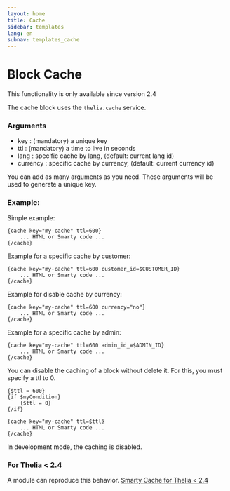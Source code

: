 ```yaml
---
layout: home
title: Cache
sidebar: templates
lang: en
subnav: templates_cache
---
```


# Block Cache

<div class="alert alert-warning">
<p>This functionality is only available since version 2.4</p>
</div>

The cache block uses the `thelia.cache` service.

### Arguments

- key : (mandatory) a unique key
- ttl : (mandatory) a time to live in seconds
- lang : specific cache by lang, (default: current lang id)
- currency : specific cache by currency, (default: current currency id)

You can add as many arguments as you need. These arguments will be used to generate a unique key.

### Example:

Simple example:

```smarty
{cache key="my-cache" ttl=600}
    ... HTML or Smarty code ...
{/cache}
```

Example for a specific cache by customer:

```smarty
{cache key="my-cache" ttl=600 customer_id=$CUSTOMER_ID}
    ... HTML or Smarty code ...
{/cache}
```

Example for disable cache by currency:

```smarty
{cache key="my-cache" ttl=600 currency="no"}
    ... HTML or Smarty code ...
{/cache}
```

Example for a specific cache by admin:

```smarty
{cache key="my-cache" ttl=600 admin_id_=$ADMIN_ID}
    ... HTML or Smarty code ...
{/cache}
```

You can disable the caching of a block without delete it. For this, you must specify a ttl to 0.

```smarty
{$ttl = 600}
{if $myCondition}
    {$ttl = 0}
{/if}

{cache key="my-cache" ttl=$ttl}
    ... HTML or Smarty code ...
{/cache}
```


<div class="alert alert-info">
<p>In development mode, the caching is disabled.</p>
</div>

### For Thelia < 2.4

A module can reproduce this behavior.
[Smarty Cache for Thelia < 2.4](https://github.com/thelia-modules/SmartyCache)
